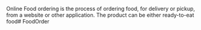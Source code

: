 Online Food ordering is the process of ordering food, for delivery or pickup, from a website or other application. The product can be either ready-to-eat food# FoodOrder
